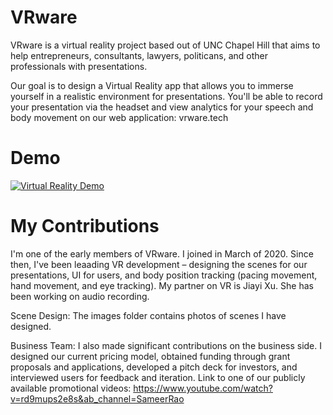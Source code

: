 # VRware
VRware is a virtual reality project based out of UNC Chapel Hill that aims to help entrepreneurs, consultants, lawyers, politicans, and other professionals with presentations. 

Our goal is to design a Virtual Reality app that allows you to immerse yourself in a realistic environment for presentations. You'll be able to record your presentation via the headset and view analytics for your speech and body movement on our web application: vrware.tech

# Demo
[![Virtual Reality Demo](http://img.youtube.com/vi/rd9mups2e8s/0.jpg)](https://www.youtube.com/watch?v=rd9mups2e8s&ab_channel=SameerRao "VRware - Carolina Collective")



# My Contributions
I'm one of the early members of VRware. I joined in March of 2020. Since then, I've been leaading VR development – designing the scenes for our presentations, UI for users, and body position tracking (pacing movement, hand movement, and eye tracking). My partner on VR is Jiayi Xu. She has been working on audio recording.

Scene Design: The images folder contains photos of scenes I have designed. 

Business Team: I also made significant contributions on the business side. I designed our current pricing model, obtained funding through grant proposals and applications, developed a pitch deck for investors, and interviewed users for feedback and iteration. Link to one of our publicly available promotional videos: https://www.youtube.com/watch?v=rd9mups2e8s&ab_channel=SameerRao


